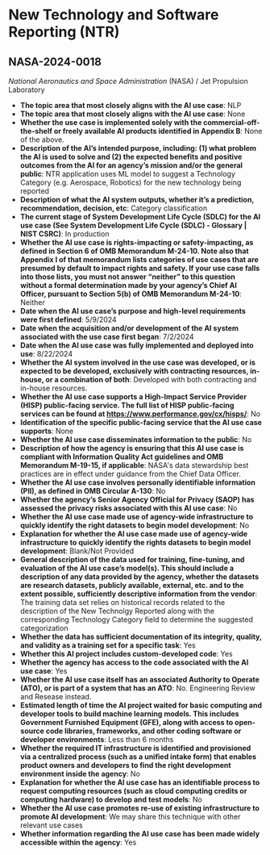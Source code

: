 # New Technology and Software Reporting (NTR)
## NASA-2024-0018
_National Aeronautics and Space Administration_ (NASA) / Jet Propulsion Laboratory


+ **The topic area that most closely aligns with the AI use case**: NLP
+ **The topic area that most closely aligns with the AI use case**: None
+ **Whether the use case is implemented solely with the commercial-off-the-shelf or freely available AI products identified in Appendix B**: None of the above.
+ **Description of the AI’s intended purpose, including: (1) what problem the AI is used to solve and (2) the expected benefits and positive outcomes from the AI for an agency’s mission and/or the general public**: NTR application uses ML model to suggest a Technology Category (e.g. Aerospace, Robotics) for the new technology being reported
+ **Description of what the AI system outputs, whether it’s a prediction, recommendation, decision, etc**: Category classification
+ **The current stage of System Development Life Cycle (SDLC) for the AI use case (See System Development Life Cycle (SDLC) - Glossary | NIST CSRC)**: In production
+ **Whether the AI use case is rights-impacting or safety-impacting, as defined in Section 6 of OMB Memorandum M-24-10. Note also that Appendix I of that memorandum lists categories of use cases that are presumed by default to impact rights and safety. If your use case falls into those lists, you must not answer “neither” to this question without a formal determination made by your agency’s Chief AI Officer, pursuant to Section 5(b) of OMB Memorandum M-24-10**: Neither
+ **Date when the AI use case’s purpose and high-level requirements were first defined**: 5/9/2024
+ **Date when the acquisition and/or development of the AI system associated with the use case first began**: 7/2/2024
+ **Date when the AI use case was fully implemented and deployed into use**: 8/22/2024
+ **Whether the AI system involved in the use case was developed, or is expected to be developed, exclusively with contracting resources, in-house, or a combination of both**: Developed with both contracting and in-house resources.
+ **Whether the AI use case supports a High-Impact Service Provider (HISP) public-facing service. The full list of HISP public-facing services can be found at https://www.performance.gov/cx/hisps/**: No
+ **Identification of the specific public-facing service that the AI use case supports**: None
+ **Whether the AI use case disseminates information to the public**: No
+ **Description of how the agency is ensuring that this AI use case is compliant with Information Quality Act guidelines and OMB Memorandum M-19-15, if applicable**: NASA's data stewardship best practices are in effect under guidance from the Chief Data Officer.
+ **Whether the AI use case involves personally identifiable information (PII), as defined in OMB Circular A-130**: No
+ **Whether the agency’s Senior Agency Official for Privacy (SAOP) has assessed the privacy risks associated with this AI use case**: No
+ **Whether the AI use case made use of agency-wide infrastructure to quickly identify the right datasets to begin model development**: No
+ **Explanation for whether the AI use case made use of agency-wide infrastructure to quickly identify the rights datasets to begin model development**: Blank/Not Provided
+ **General description of the data used for training, fine-tuning, and evaluation of the AI use case’s model(s). This should include a description of any data provided by the agency, whether the datasets are research datasets, publicly available, external, etc. and to the extent possible, sufficiently descriptive information from the vendor**: The training data set relies on historical records related to the description of the New Technolgy Reported along with the corresponding Technology Category field to determine the suggested categorization
+ **Whether the data has sufficient documentation of its integrity, quality, and validity as a training set for a specific task**: Yes
+ **Whether this AI project includes custom-developed code**: Yes
+ **Whether the agency has access to the code associated with the AI use case**: Yes
+ **Whether the AI use case itself has an associated Authority to Operate (ATO), or is part of a system that has an ATO**: No.  Engineering Review and Resease instead.
+ **Estimated length of time the AI project waited for basic computing and developer tools to build machine learning models. This includes Government Furnished Equipment (GFE), along with access to open-source code libraries, frameworks, and other coding software or developer environments**: Less than 6 months
+ **Whether the required IT infrastructure is identified and provisioned via a centralized process (such as a unified intake form) that enables product owners and developers to find the right development environment inside the agency**: No
+ **Explanation for whether the AI use case has an identifiable process to request computing resources (such as cloud computing credits or computing hardware) to develop and test models**: No
+ **Whether the AI use case promotes re-use of existing infrastructure to promote AI development**: We may share this technique with other relevant use cases
+ **Whether information regarding the AI use case has been made widely accessible within the agency**: Yes